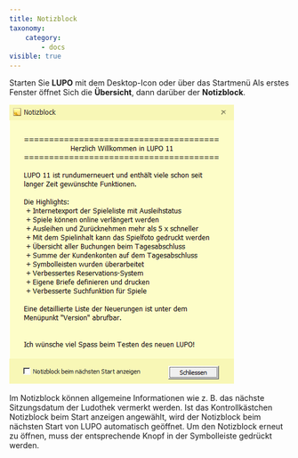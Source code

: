 ```yaml
---
title: Notizblock
taxonomy:
    category:
        - docs
visible: true
---
```


Starten Sie **LUPO** mit dem Desktop-Icon oder über das Startmenü Als erstes Fenster öffnet Sich die **Übersicht**, dann darüber der **Notizblock**.

![notizblock](../../images/notizblock.png)

Im Notizblock können allgemeine Informationen wie z. B. das nächste Sitzungsdatum der Ludothek vermerkt werden. Ist das Kontrollkästchen Notizblock beim Start anzeigen angewählt, wird der Notizblock beim nächsten Start von LUPO automatisch geöffnet. Um den Notizblock erneut zu öffnen, muss der entsprechende Knopf in der Symbolleiste gedrückt werden.